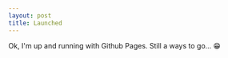 ```yaml
---
layout: post
title: Launched
---
```

Ok, I'm up and running with Github Pages. Still a ways to go... :grin: